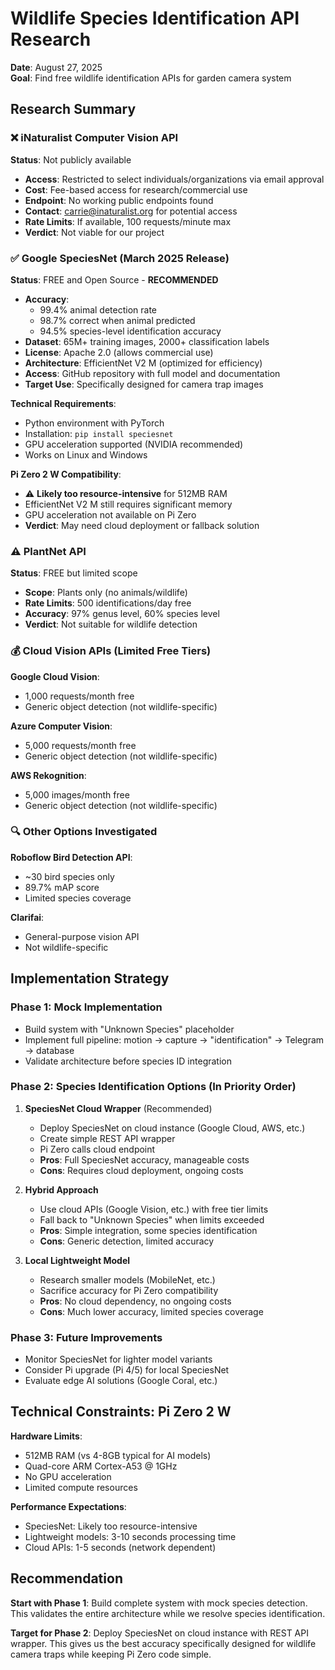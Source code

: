 # Wildlife Species Identification API Research

**Date**: August 27, 2025  
**Goal**: Find free wildlife identification APIs for garden camera system

## Research Summary

### ❌ iNaturalist Computer Vision API
**Status**: Not publicly available
- **Access**: Restricted to select individuals/organizations via email approval
- **Cost**: Fee-based access for research/commercial use  
- **Endpoint**: No working public endpoints found
- **Contact**: carrie@inaturalist.org for potential access
- **Rate Limits**: If available, 100 requests/minute max
- **Verdict**: Not viable for our project

### ✅ Google SpeciesNet (March 2025 Release)
**Status**: FREE and Open Source - **RECOMMENDED**
- **Accuracy**: 
  - 99.4% animal detection rate
  - 98.7% correct when animal predicted  
  - 94.5% species-level identification accuracy
- **Dataset**: 65M+ training images, 2000+ classification labels
- **License**: Apache 2.0 (allows commercial use)
- **Architecture**: EfficientNet V2 M (optimized for efficiency)
- **Access**: GitHub repository with full model and documentation
- **Target Use**: Specifically designed for camera trap images

**Technical Requirements**:
- Python environment with PyTorch
- Installation: `pip install speciesnet`
- GPU acceleration supported (NVIDIA recommended)
- Works on Linux and Windows

**Pi Zero 2 W Compatibility**:
- ⚠️ **Likely too resource-intensive** for 512MB RAM
- EfficientNet V2 M still requires significant memory
- GPU acceleration not available on Pi Zero
- **Verdict**: May need cloud deployment or fallback solution

### ⚠️ PlantNet API  
**Status**: FREE but limited scope
- **Scope**: Plants only (no animals/wildlife)
- **Rate Limits**: 500 identifications/day free
- **Accuracy**: 97% genus level, 60% species level
- **Verdict**: Not suitable for wildlife detection

### 💰 Cloud Vision APIs (Limited Free Tiers)
**Google Cloud Vision**:
- 1,000 requests/month free
- Generic object detection (not wildlife-specific)

**Azure Computer Vision**:
- 5,000 requests/month free  
- Generic object detection (not wildlife-specific)

**AWS Rekognition**:
- 5,000 images/month free
- Generic object detection (not wildlife-specific)

### 🔍 Other Options Investigated

**Roboflow Bird Detection API**:
- ~30 bird species only
- 89.7% mAP score
- Limited species coverage

**Clarifai**: 
- General-purpose vision API
- Not wildlife-specific

## Implementation Strategy

### Phase 1: Mock Implementation
- Build system with "Unknown Species" placeholder
- Implement full pipeline: motion → capture → "identification" → Telegram → database
- Validate architecture before species ID integration

### Phase 2: Species Identification Options (In Priority Order)

1. **SpeciesNet Cloud Wrapper** (Recommended)
   - Deploy SpeciesNet on cloud instance (Google Cloud, AWS, etc.)
   - Create simple REST API wrapper
   - Pi Zero calls cloud endpoint
   - **Pros**: Full SpeciesNet accuracy, manageable costs
   - **Cons**: Requires cloud deployment, ongoing costs

2. **Hybrid Approach**
   - Use cloud APIs (Google Vision, etc.) with free tier limits
   - Fall back to "Unknown Species" when limits exceeded
   - **Pros**: Simple integration, some species identification
   - **Cons**: Generic detection, limited accuracy

3. **Local Lightweight Model** 
   - Research smaller models (MobileNet, etc.)
   - Sacrifice accuracy for Pi Zero compatibility
   - **Pros**: No cloud dependency, no ongoing costs
   - **Cons**: Much lower accuracy, limited species coverage

### Phase 3: Future Improvements
- Monitor SpeciesNet for lighter model variants
- Consider Pi upgrade (Pi 4/5) for local SpeciesNet
- Evaluate edge AI solutions (Google Coral, etc.)

## Technical Constraints: Pi Zero 2 W

**Hardware Limits**:
- 512MB RAM (vs 4-8GB typical for AI models)
- Quad-core ARM Cortex-A53 @ 1GHz
- No GPU acceleration
- Limited compute resources

**Performance Expectations**:
- SpeciesNet: Likely too resource-intensive
- Lightweight models: 3-10 seconds processing time
- Cloud APIs: 1-5 seconds (network dependent)

## Recommendation

**Start with Phase 1**: Build complete system with mock species detection. This validates the entire architecture while we resolve species identification.

**Target for Phase 2**: Deploy SpeciesNet on cloud instance with REST API wrapper. This gives us the best accuracy specifically designed for wildlife camera traps while keeping Pi Zero code simple.